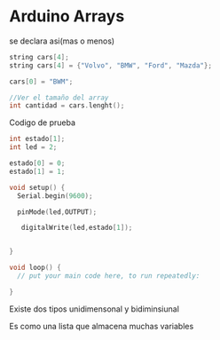 # Arduino Arrays

se declara asi(mas o menos)

```c++
string cars[4];
string cars[4] = {"Volvo", "BMW", "Ford", "Mazda"};

cars[0] = "BWM";

//Ver el tamaño del array
int cantidad = cars.lenght();
```

Codigo de prueba
```c++
int estado[1];
int led = 2;

estado[0] = 0;
estado[1] = 1;

void setup() {
  Serial.begin(9600);

  pinMode(led,OUTPUT);

   digitalWrite(led,estado[1]);


}

void loop() {
  // put your main code here, to run repeatedly:

}

```


Existe dos tipos unidimensonal y bidiminsiunal 

Es como una lista que almacena muchas variables
